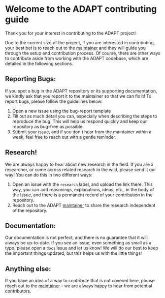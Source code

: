 # Welcome to the ADAPT contributing guide

Thank you for your interest in contributing to the ADAPT project!

Due to the current size of the project, if you are interested in contributing, your best bet is to reach out to the [maintainer](<https://github.com/niteflyunicorns>) and they will guide you through the setup and contribution process. Of course, there are other ways to contribute aside from working with the ADAPT codebase, which are detailed in the following sections.

## Reporting Bugs:
If you spot a bug in the ADAPT repository or its supporting documentation, we kindly ask that you report it to the maintainer so that we can fix it! To report bugs, please follow the guidelines below:

1. Open a new issue using the bug-report template
2. Fill out as much detail you can, especially when describing the steps to reproduce the bug. This will help us respond quickly and keep our repository as bug-free as possible.
3. Submit your issue, and if you don't hear from the maintainer within a week, feel free to reach out with a gentle reminder. 

## Research!
We are always happy to hear about new research in the field. If you are a researcher, or come across related research in the wild, please send it our way! You can do this in two different ways:
1. Open an issue with the `research` label, and upload the link there. This way, you can add reasonings, explanations, ideas, etc., in the body of the issue, and there is a permanent record of your contribution in the repository.
2. Reach out to the ADAPT [maintainer](<https://github.com/niteflyunicorns>) to share the research independent of the repository.

## Documentation:
Our documentation is not perfect, and there is no guarantee that it will always be up-to-date. If you see an issue, even something as small as a typo, please open a `docs` issue and let us know! We will do our best to keep the important things updated, but this helps us with the little things!

## Anything else:
If you have an idea of a way to contribute that is not covered here, please reach out to the [maintainer](<https://github.com/niteflyunicorns>) - we are always happy to hear from potential contributors.